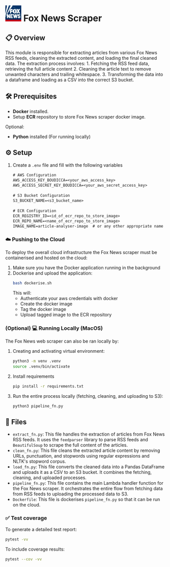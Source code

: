# <img src="../assets/FN_logo.png" alt="Fox" width="50" height="50"> Fox News Scraper

## 📋 Overview

This module is responsible for extracting articles from various Fox News RSS feeds, cleaning the extracted content, and loading the final cleaned data. The extraction process involves:
    1. Fetching the RSS feed data, retrieving the full article content
    2. Cleaning the article text to remove unwanted characters and trailing whitespace. 
    3. Transforming the data into a dataframe and loading as a CSV into the correct S3 bucket.

## 🛠️ Prerequisites
- **Docker** installed.
- Setup **ECR** repository to store Fox News scraper docker image.  

Optional:
- **Python** installed (For running locally)

## ⚙️ Setup
1. Create a `.env` file and fill with the following variables
    ```env
    # AWS Configuration
    AWS_ACCESS_KEY_BOUDICCA=<your_aws_access_key>
    AWS_ACCESS_SECRET_KEY_BOUDICCA=<your_aws_secret_access_key>

    # S3 Bucket Configuration
    S3_BUCKET_NAME=<s3_bucket_name>

    # ECR Configuration
    ECR_REGISTRY_ID=<id_of_ecr_repo_to_store_image>
    ECR_REPO_NAME=<name_of_ecr_repo_to_store_image>
    IMAGE_NAME=article-analyser-image  # or any other appropriate name
    ```

### ☁️ Pushing to the Cloud
To deploy the overall cloud infrastructure the Fox News scraper must be containerised and hosted on the cloud:

1. Make sure you have the Docker application running in the background
2. Dockerise and upload the application:
    ```bash
    bash dockerise.sh
    ```
    This will:
    - Authenticate your aws credentials with docker
    - Create the docker image
    - Tag the docker image
    - Upload tagged image to the ECR repository

### (**Optional**) 💻 Running Locally (MacOS)
The Fox News web scraper can also be ran locally by:

1. Creating and activating virtual environment:
    ```bash
    python3 -m venv .venv
    source .venv/bin/activate
    ```
2. Install requirements
    ```bash
    pip install -r requirements.txt
    ```
3. Run the entire process locally (fetching, cleaning, and uploading to S3):
    ```bash
    python3 pipeline_fn.py
    ```

## 📁 Files
- `extract_fn.py`: This file handles the extraction of articles from Fox News RSS feeds. It uses the `feedparser` library to parse RSS feeds and `BeautifulSoup` to scrape the full content of the articles.
- `clean_fn.py`: This file cleans the extracted article content by removing URLs, punctuation, and stopwords using regular expressions and NLTK's stopword corpus.
- `load_fn.py`: This file converts the cleaned data into a Pandas DataFrame and uploads it as a CSV to an S3 bucket. It combines the fetching, cleaning, and uploaded processes.
- `pipeline_fn.py`: This file contains the main Lambda handler function for the Fox News scraper. It orchestrates the entire flow from fetching data from RSS feeds to uploading the processed data to S3.
- `Dockerfile`: This file is dockerises `pipeline_fn.py` so that it can be run on the cloud.

### ✅ Test coverage
To generate a detailed test report:
```bash
pytest -vv
```
To include coverage results:
```bash
pytest --cov -vv
```